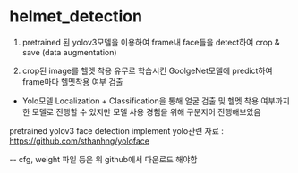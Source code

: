 # helmet_detection

1. pretrained 된 yolov3모델을 이용하여 frame내 face들을 detect하여 crop & save (data augmentation)

2. crop된 image를 헬멧 착용 유무로 학습시킨 GoolgeNet모델에 predict하여 frame마다 헬멧착용 여부 검출

- Yolo모델 Localization + Classification을 통해 얼굴 검출 및 헬멧 착용 여부까지 한 모델로 진행할 수 있지만 모델 사용 경험을 위해 구분지어 진행해보았음

pretrained yolov3 face detection implement
yolo관련 자료 : https://github.com/sthanhng/yoloface

-- cfg, weight 파일 등은 위 github에서 다운로드 해야함
